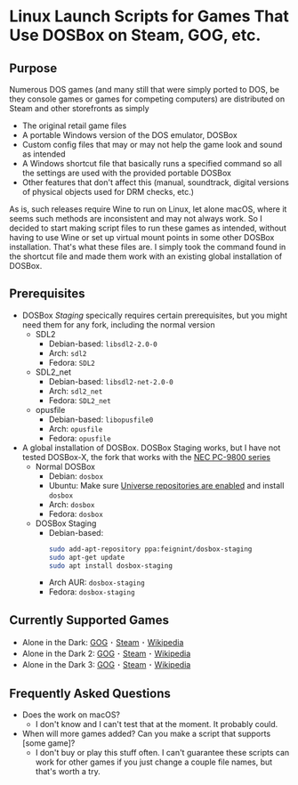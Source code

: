 # Linux Launch Scripts for Games That Use DOSBox on Steam, GOG, etc.

## Purpose
Numerous DOS games (and many still that were simply ported to DOS, be they console games or games for competing computers) are distributed on Steam and other storefronts as simply
- The original retail game files
- A portable Windows version of the DOS emulator, DOSBox
- Custom config files that may or may not help the game look and sound as intended
- A Windows shortcut file that basically runs a specified command so all the settings are used with the provided portable DOSBox
- Other features that don't affect this (manual, soundtrack, digital versions of physical objects used for DRM checks, etc.)

As is, such releases require Wine to run on Linux, let alone macOS, where it seems such methods are inconsistent and may not always work. So I decided to start making script files to run these games as intended, without having to use Wine or set up virtual mount points in some other DOSBox installation. That's what these files are. I simply took the command found in the shortcut file and made them work with an existing global installation of DOSBox.

## Prerequisites
- DOSBox *Staging* specically requires certain prerequisites, but you might need them for any fork, including the normal version
    - SDL2
        - Debian-based: `libsdl2-2.0-0`
        - Arch: `sdl2`
        - Fedora: `SDL2`
    - SDL2_net
        - Debian-based: `libsdl2-net-2.0-0`
        - Arch: `sdl2_net`
        - Fedora: `SDL2_net`
    - opusfile
        - Debian-based: `libopusfile0`
        - Arch: `opusfile`
        - Fedora: `opusfile`
- A global installation of DOSBox. DOSBox Staging works, but I have not tested DOSBox-X, the fork that works with the [NEC PC-9800 series](https://en.wikipedia.org/wiki/PC-98)
    - Normal DOSBox
        - Debian: `dosbox`
        - Ubuntu: Make sure [Universe repositories are enabled](https://help.ubuntu.com/community/AddingRepositoriesHowto) and install `dosbox`
        - Arch: `dosbox`
        - Fedora: `dosbox`
    - DOSBox Staging
        - Debian-based:
            ```bash
            sudo add-apt-repository ppa:feignint/dosbox-staging
            sudo apt-get update
            sudo apt install dosbox-staging
            ```
        - Arch AUR: `dosbox-staging`
        - Fedora: `dosbox-staging`

## Currently Supported Games
- Alone in the Dark: [GOG](https://www.gog.com/en/game/alone_in_the_dark_the_trilogy_123) ･ [Steam](https://store.steampowered.com/app/548090/Alone_in_the_Dark_1/) ･ [Wikipedia](https://en.wikipedia.org/wiki/Alone_in_the_Dark_(1992_video_game))
- Alone in the Dark 2: [GOG](https://www.gog.com/en/game/alone_in_the_dark_the_trilogy_123) ･ [Steam](https://store.steampowered.com/app/548890/Alone_in_the_Dark_2/) ･ [Wikipedia](https://en.wikipedia.org/wiki/Alone_in_the_Dark_2_(video_game))
- Alone in the Dark 3: [GOG](https://www.gog.com/en/game/alone_in_the_dark_the_trilogy_123) ･ [Steam](https://store.steampowered.com/app/548900/Alone_in_the_Dark_3/) ･ [Wikipedia](https://en.wikipedia.org/wiki/Alone_in_the_Dark_3)

## Frequently Asked Questions
- Does the work on macOS?
    - I don't know and I can't test that at the moment. It probably could.
- When will more games added? Can you make a script that supports [some game]?
    - I don't buy or play this stuff often. I can't guarantee these scripts can work for other games if you just change a couple file names, but that's worth a try.
